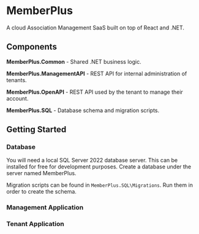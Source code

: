 # MemberPlus

A cloud Association Management SaaS built on top of React and .NET.

## Components

**MemberPlus.Common** - Shared .NET business logic.

**MemberPlus.ManagementAPI** - REST API for internal administration of tenants.

**MemberPlus.OpenAPI** - REST API used by the tenant to manage their account.

**MemberPlus.SQL** - Database schema and migration scripts.

## Getting Started

### Database

You will need a local SQL Server 2022 database server. This can be installed for free for development purposes. Create a database under the server named MemberPlus.

Migration scripts can be found in `MemberPlus.SQL\Migrations`. Run them in order to create the schema.

### Management Application

### Tenant Application